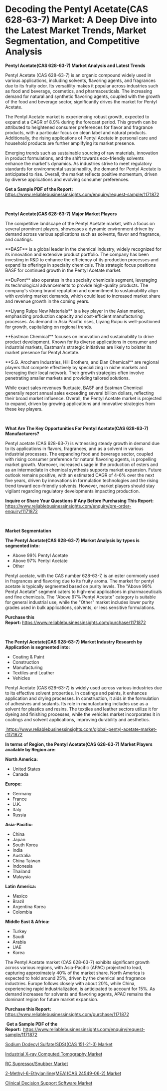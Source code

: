 <p><h1>Decoding the Pentyl Acetate(CAS 628-63-7) Market: A Deep Dive into the Latest Market Trends, Market Segmentation, and Competitive Analysis</h1></p><p><strong>Pentyl Acetate(CAS 628-63-7) Market Analysis and Latest Trends</strong></p>
<p><p>Pentyl Acetate (CAS 628-63-7) is an organic compound widely used in various applications, including solvents, flavoring agents, and fragrances due to its fruity odor. Its versatility makes it popular across industries such as food and beverage, cosmetics, and pharmaceuticals. The increasing demand for natural and synthetic flavoring agents, coupled with the growth of the food and beverage sector, significantly drives the market for Pentyl Acetate.</p><p>The Pentyl Acetate market is experiencing robust growth, expected to expand at a CAGR of 8.9% during the forecast period. This growth can be attributed to heightened consumer preferences for flavor and fragrance products, with a particular focus on clean label and natural products. Additionally, the rising applications of Pentyl Acetate in personal care and household products are further amplifying its market presence.</p><p>Emerging trends such as sustainable sourcing of raw materials, innovation in product formulations, and the shift towards eco-friendly solvents enhance the market's dynamics. As industries strive to meet regulatory standards for environmental sustainability, the demand for Pentyl Acetate is anticipated to rise. Overall, the market reflects positive momentum, driven by diverse applications and evolving consumer preferences.</p></p>
<p><strong>Get a Sample PDF of the Report:&nbsp;</strong> <a href="https://www.reliablebusinessinsights.com/enquiry/request-sample/1171872?utm_campaign=1113&utm_medium=2&utm_source=Github&utm_content=ia&utm_term=02022025&utm_id=pentyl-acetatecas-628-63-7">https://www.reliablebusinessinsights.com/enquiry/request-sample/1171872</a></p>
<p>&nbsp;</p>
<p><strong>Pentyl Acetate(CAS 628-63-7) Major Market Players</strong></p>
<p><p>The competitive landscape of the Pentyl Acetate market, with a focus on several prominent players, showcases a dynamic environment driven by demand across various applications such as solvents, flavor and fragrance, and coatings.</p><p>**BASF** is a global leader in the chemical industry, widely recognized for its innovation and extensive product portfolio. The company has been investing in R&D to enhance the efficiency of its production processes and expand its offerings in specialty chemicals. This strategic focus positions BASF for continued growth in the Pentyl Acetate market.</p><p>**DuPont** also operates in the specialty chemicals segment, leveraging its technological advancements to provide high-quality products. The company's strong brand reputation and commitment to sustainability align with evolving market demands, which could lead to increased market share and revenue growth in the coming years.</p><p>**Liyang Ruipu New Materials** is a key player in the Asian market, emphasizing production capacity and cost-efficient manufacturing processes. As demand in Asia Pacific rises, Liyang Ruipu is well-positioned for growth, capitalizing on regional trends.</p><p>**Eastman Chemical** focuses on innovation and sustainability to drive product development. Known for its diverse applications in consumer and industrial markets, Eastman's strategic initiatives are likely to bolster its market presence for Pentyl Acetate.</p><p>**S.G. Arochem Industries, Hill Brothers, and Elan Chemical** are regional players that compete effectively by specializing in niche markets and leveraging their local network. Their growth strategies often involve penetrating smaller markets and providing tailored solutions.</p><p>While exact sales revenues fluctuate, BASF and Eastman Chemical generally report annual sales exceeding several billion dollars, reflecting their broad market influence. Overall, the Pentyl Acetate market is projected to expand, driven by growing applications and innovative strategies from these key players.</p></p>
<p>&nbsp;</p>
<p><strong>What Are The Key Opportunities For Pentyl Acetate(CAS 628-63-7) Manufacturers?</strong></p>
<p><p>Pentyl acetate (CAS 628-63-7) is witnessing steady growth in demand due to its applications in flavors, fragrances, and as a solvent in various industrial processes. The expanding food and beverage sector, coupled with rising consumer preference for natural flavoring agents, is propelling market growth. Moreover, increased usage in the production of esters and as an intermediate in chemical synthesis supports market expansion. Future outlook remains positive, with an estimated CAGR of 4-6% over the next five years, driven by innovations in formulation technologies and the rising trend toward eco-friendly solvents. However, market players should stay vigilant regarding regulatory developments impacting production.</p></p>
<p><strong>Inquire or Share Your Questions If Any Before Purchasing This Report:</strong> <a href="https://www.reliablebusinessinsights.com/enquiry/pre-order-enquiry/1171872?utm_campaign=1113&utm_medium=2&utm_source=Github&utm_content=ia&utm_term=02022025&utm_id=pentyl-acetatecas-628-63-7">https://www.reliablebusinessinsights.com/enquiry/pre-order-enquiry/1171872</a></p>
<p>&nbsp;</p>
<p><strong>Market Segmentation</strong></p>
<p><strong>The Pentyl Acetate(CAS 628-63-7) Market Analysis by types is segmented into:</strong></p>
<p><ul><li>Above 99% Pentyl Acetate</li><li>Above 97% Pentyl Acetate</li><li>Other</li></ul></p>
<p><p>Pentyl acetate, with the CAS number 628-63-7, is an ester commonly used in fragrances and flavoring due to its fruity aroma. The market for pentyl acetate is typically segmented based on purity levels. The "Above 99% Pentyl Acetate" segment caters to high-end applications in pharmaceuticals and fine chemicals. The "Above 97% Pentyl Acetate" category is suitable for general industrial use, while the "Other" market includes lower purity grades used in bulk applications, solvents, or less sensitive formulations.</p></p>
<p><strong>Purchase this Report:&nbsp;</strong><a href="https://www.reliablebusinessinsights.com/purchase/1171872?utm_campaign=1113&utm_medium=2&utm_source=Github&utm_content=ia&utm_term=02022025&utm_id=pentyl-acetatecas-628-63-7">https://www.reliablebusinessinsights.com/purchase/1171872</a></p>
<p>&nbsp;</p>
<p><strong>The Pentyl Acetate(CAS 628-63-7) Market Industry Research by Application is segmented into:</strong></p>
<p><ul><li>Coating & Paint</li><li>Construction</li><li>Manufacturing</li><li>Textiles and Leather</li><li>Vehicles</li></ul></p>
<p><p>Pentyl Acetate (CAS 628-63-7) is widely used across various industries due to its effective solvent properties. In coatings and paints, it enhances application and drying processes. In construction, it aids in the formulation of adhesives and sealants. Its role in manufacturing includes use as a solvent for plastics and resins. The textiles and leather sectors utilize it for dyeing and finishing processes, while the vehicles market incorporates it in coatings and solvent applications, improving durability and aesthetics.</p></p>
<p><a href="https://www.reliablebusinessinsights.com/global-pentyl-acetate-market-r1171872?utm_campaign=1113&utm_medium=2&utm_source=Github&utm_content=ia&utm_term=02022025&utm_id=pentyl-acetatecas-628-63-7">&nbsp;https://www.reliablebusinessinsights.com/global-pentyl-acetate-market-r1171872</a></p>
<p><strong>In terms of Region, the Pentyl Acetate(CAS 628-63-7) Market Players available by Region are:</strong></p>
<p>
    <p> <strong> North America: </strong>
        <ul>
            <li>United States</li>
            <li>Canada</li>
        </ul>
        </p> 
    <p> <strong> Europe: </strong>
        <ul>
            <li>Germany</li>
            <li>France</li>
            <li>U.K.</li>
            <li>Italy</li>
            <li>Russia</li>
        </ul>
        </p> 
    <p> <strong> Asia-Pacific: </strong>
        <ul>
            <li>China</li>
            <li>Japan</li>
            <li>South Korea</li>
            <li>India</li>
            <li>Australia</li>
            <li>China Taiwan</li>
            <li>Indonesia</li>
            <li>Thailand</li>
            <li>Malaysia</li>
        </ul>
        </p> 
    <p> <strong> Latin America: </strong>
        <ul>
            <li>Mexico</li>
            <li>Brazil</li>
            <li>Argentina Korea</li>
            <li>Colombia</li>
        </ul>
        </p> 
    <p> <strong> Middle East & Africa: </strong>
        <ul>
            <li>Turkey</li>
            <li>Saudi</li>
            <li>Arabia</li>
            <li>UAE</li>
            <li>Korea</li>
        </ul>
    </p>
    </p>
<p><p>The Pentyl Acetate market (CAS 628-63-7) exhibits significant growth across various regions, with Asia-Pacific (APAC) projected to lead, capturing approximately 40% of the market share. North America is expected to hold around 25%, driven by the chemical and fragrance industries. Europe follows closely with about 20%, while China, experiencing rapid industrialization, is anticipated to account for 15%. As demand increases for solvents and flavoring agents, APAC remains the dominant region for future market expansion.</p></p>
<p><strong>Purchase this Report: </strong><a href="https://www.reliablebusinessinsights.com/purchase/1171872?utm_campaign=1113&utm_medium=2&utm_source=Github&utm_content=ia&utm_term=02022025&utm_id=pentyl-acetatecas-628-63-7">https://www.reliablebusinessinsights.com/purchase/1171872</a></p>
<p>&nbsp;<strong>Get a Sample PDF of the Report:&nbsp;&nbsp;</strong><a href="https://www.reliablebusinessinsights.com/enquiry/request-sample/1171872?utm_campaign=1113&utm_medium=2&utm_source=Github&utm_content=ia&utm_term=02022025&utm_id=pentyl-acetatecas-628-63-7">https://www.reliablebusinessinsights.com/enquiry/request-sample/1171872</a></p>
<p><strong></strong></p>
<p><p><a href="https://github.com/mshiradeth/Market-Research-Report-List-1/blob/main/sodium-dodecyl-sulfatesdscas-151-21-3-market.md?utm_campaign=1113&utm_medium=2&utm_source=Github&utm_content=ia&utm_term=02022025&utm_id=pentyl-acetatecas-628-63-7">Sodium Dodecyl Sulfate(SDS)(CAS 151-21-3) Market</a></p><p><a href="https://www.linkedin.com/pulse/future-growth-industrial-x-ray-computed-tomography-market-projected-lhktf?utm_campaign=1113&utm_medium=2&utm_source=Github&utm_content=ia&utm_term=02022025&utm_id=pentyl-acetatecas-628-63-7">Industrial X-ray Computed Tomography Market</a></p><p><a href="https://www.linkedin.com/pulse/future-trends-growth-prospects-rc-supressorsnubber-market-forecast-wo4qc?utm_campaign=1113&utm_medium=2&utm_source=Github&utm_content=ia&utm_term=02022025&utm_id=pentyl-acetatecas-628-63-7">RC Supressor/Snubber Market</a></p><p><a href="https://github.com/katonmarti489/Market-Research-Report-List-1/blob/main/2-methyl-6-ethylanilinemeacas-24549-06-2-market.md?utm_campaign=1113&utm_medium=2&utm_source=Github&utm_content=ia&utm_term=02022025&utm_id=pentyl-acetatecas-628-63-7">2-Methyl-6-Ethylaniline(MEA)(CAS 24549-06-2) Market</a></p><p><a href="https://www.linkedin.com/pulse/competitive-landscape-revenue-forecast-clinical-decision-support-xsn7c?utm_campaign=1113&utm_medium=2&utm_source=Github&utm_content=ia&utm_term=02022025&utm_id=pentyl-acetatecas-628-63-7">Clinical Decision Support Software Market</a></p></p>